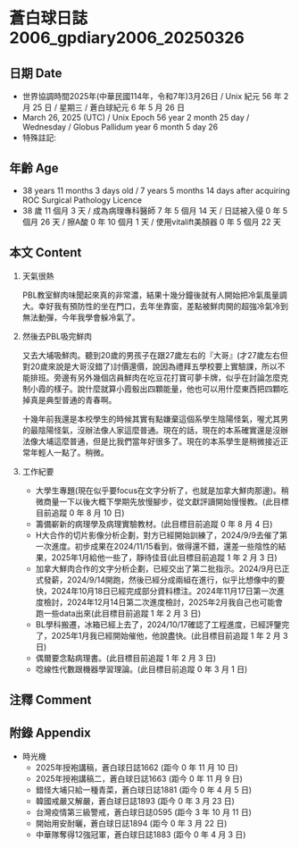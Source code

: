 [_metadata_:encoding]: - "utf-8"
[_metadata_:language]: - "zh-Hant-TW"
[_metadata_:fileformat]: - "markdown"
[_metadata_:MIME_type]: - "text/plain"
[_metadata_:markdown_version]: - "commonmark version 0.30"
[_metadata_:markdown_spec]: - "https://spec.commonmark.org/0.30/"

# 蒼白球日誌2006_gpdiary2006_20250326 #

## 日期 Date ##

* 世界協調時間2025年(中華民國114年，令和7年)3月26日 / Unix 紀元 56 年 2 月 25 日 / 星期三 / 蒼白球紀元 6 年 5 月 26 日
* March 26, 2025 (UTC) / Unix Epoch 56 year 2 month 25 day / Wednesday / Globus Pallidum year 6 month 5 day 26
* 特殊註記:

## 年齡 Age ##

* 38 years 11 months 3 days old / 7 years 5 months 14 days after acquiring ROC Surgical Pathology Licence
* 38 歲 11 個月 3 天 / 成為病理專科醫師 7 年 5 個月 14 天 / 日誌被入侵 0 年 5 個月 26 天 / 擦A酸 0 年 10 個月 1 天 / 使用vitalift美顏器 0 年 5 個月 22 天

## 本文 Content ##

1. 天氣很熱

    PBL教室鮮肉味聞起來真的非常濃，結果十幾分鐘後就有人開始把冷氣風量調大。幸好我有預防性的坐在門口，去年坐靠窗，差點被鮮肉開的超強冷氣冷到無法動彈，今年我學會躲冷氣了。

2. 然後去PBL吸完鮮肉

    又去大埔吸鮮肉。聽到20歲的男孩子在跟27歲左右的『大哥』(才27歲左右但對20歲來說是大哥沒錯了)討價還價，說因為禮拜五學校要上實驗課，所以不能排班。旁邊有另外幾個店員鮮肉在吃豆花打寶可夢卡牌，似乎在討論怎麼克制小霞的樣子。說什麼就算小霞骰出四顆能量，他也可以用什麼東西把四顆吃掉真是典型普通的青春啊。

    十幾年前我還是本校學生的時候其實有點嫌棄這個系學生陰陽怪氣，喔尤其男的最陰陽怪氣，沒辦法像人家這麼普通。現在的話，現在的本系確實還是沒辦法像大埔這麼普通，但是比我們當年好很多了。現在的本系學生是稍微接近正常年輕人一點了。稍微。

2. 工作紀要

    - 大學生專題(現在似乎要focus在文字分析了，也就是加拿大鮮肉那邊)。稍微商量一下以後大概下學期先放慢腳步，從文獻評讀開始慢慢教。(此目標目前追蹤 0 年 8 月 10 日)
    - 籌備嶄新的病理學及病理實驗教材。(此目標目前追蹤 0 年 8 月 4 日)
    - H大合作的切片影像分析企劃，對方已經開始訓練了，2024/9/9去催了第一次進度。初步成果在2024/11/15看到，做得還不錯，還差一些陰性的結果，2025年1月給他一些了，靜待佳音(此目標目前追蹤 1 年 2 月 3 日)
    - 加拿大鮮肉合作的文字分析企劃，已經交出了第二批指示。2024/9月已正式發薪，2024/9/14開跑，然後已經分成兩組在進行，似乎比想像中的要快，2024年10月18日已經完成部分資料標注。2024年11月17日第一次進度檢討，2024年12月14日第二次進度檢討，2025年2月我自己也可能會跑一些data出來(此目標目前追蹤 1 年 2 月 3 日)
    - BL學科搬遷，冰箱已經上去了，2024/10/17確認了工程進度，已經評鑒完了，2025年1月我已經開始催他，他說盡快。(此目標目前追蹤 1 年 2 月 3 日)
    - 偶爾要念點病理書。(此目標目前追蹤 1 年 2 月 3 日)
    - 唸線性代數跟機器學習理論。(此目標目前追蹤 0 年 3 月 1 日)

## 注釋 Comment ##


## 附錄 Appendix ##

* 時光機
    - 2025年授袍講稿，蒼白球日誌1662 (距今 0 年 11 月 10 日)
    - 2025年授袍講稿二，蒼白球日誌1663 (距今 0 年 11 月 9 日)
    - 錯怪大埔只給一種青菜，蒼白球日誌1881 (距今 0 年 4 月 5 日)
    - 韓國戒嚴又解嚴，蒼白球日誌1893 (距今 0 年 3 月 23 日)
    - 台灣疫情第三級警戒，蒼白球日誌0595 (距今 3 年 10 月 11 日)
    - 開始用安耐曬，蒼白球日誌1894 (距今 0 年 3 月 22 日)
    - 中華隊奪得12強冠軍，蒼白球日誌1883 (距今 0 年 4 月 3 日)
